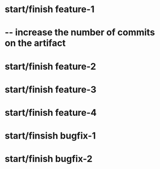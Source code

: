 # start/finish feature-1
# -- increase the number of commits on the artifact

# start/finish feature-2

# start/finish feature-3

# start/finish feature-4

# start/finsish bugfix-1

# start/finish bugfix-2
